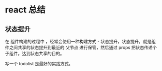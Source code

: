 # react 总结


## 状态提升

在 组件构建的过程中 ，经常会使用一种构建方式 - 状态提升，状态提升，就是组件之间共享的状态提升到最近的 父节点 进行保管，然后通过 props 把状态传递个子组件，达到状态共享的目的。

写一个 todolist 是最好的实践方式。